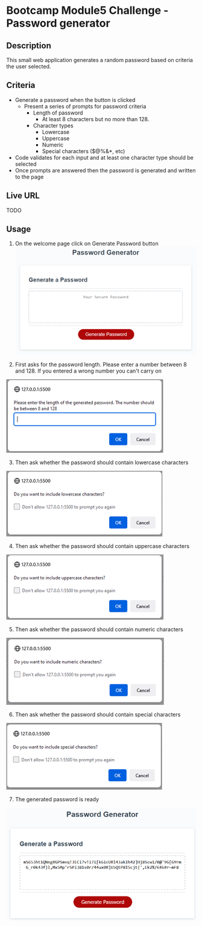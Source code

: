 # Bootcamp Module5 Challenge - Password generator

## Description
This small web application generates a random password based on criteria the user selected.

## Criteria
* Generate a password when the button is clicked
  * Present a series of prompts for password criteria
    * Length of password
      * At least 8 characters but no more than 128.
    * Character types
      * Lowercase
      * Uppercase
      * Numeric
      * Special characters ($@%&*, etc)
* Code validates for each input and at least one character type should be selected
* Once prompts are answered then the password is generated and written to the page

## Live URL
TODO

## Usage
1. On the welcome page click on Generate Password button
![password generator demo](./images/05-javascript-challenge-demo.png)

2. First asks for the password length. Please enter a number between 8 and 128. If you entered a wrong number you can't carry on

![password generator demo](./images/step-1.png)

3. Then ask whether the password should contain lowercase characters

![password generator demo](./images/step-2.png)

4. Then ask whether the password should contain uppercase characters

![password generator demo](./images/step-3.png)

5. Then ask whether the password should contain numeric characters

![password generator demo](./images/step-4.png)

6. Then ask whether the password should contain special characters

![password generator demo](./images/step-5.png)

7. The generated password is ready

![password generator demo](./images/step-6.png)






